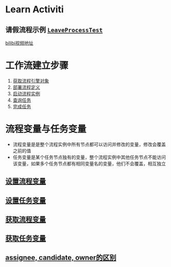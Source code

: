 Learn Activiti
===

请假流程示例 [`LeaveProcessTest`](https://github.com/scutuyu/activiti/blob/master/src/test/java/com/tuyu/LeaveProcessTest.java)
---

[bilibi视频地址](https://www.bilibili.com/video/av7670054/index_13.html#page=9)

# 工作流建立步骤

1. [获取流程引擎对象](https://github.com/scutuyu/activiti/wiki/ProcessEngine)
2. [部署流程定义](https://github.com/scutuyu/activiti/wiki/Deploy-ProcessDefine) 
3. [启动流程实例](https://github.com/scutuyu/activiti/wiki/Start-ProcessInstance)
4. [查询任务](https://github.com/scutuyu/activiti/wiki/Query-Tasks)
5. [完成任务](https://github.com/scutuyu/activiti/wiki/Complete-Task)

# 流程变量与任务变量
- 流程变量是是整个流程实例中所有节点都可以访问并修改的变量，修改会覆盖之前的值
- 任务变量是某个任务节点独有的变量，整个流程实例中其他任务节点不能访问该变量，如果多个任务节点都有相同变量名的变量，他们不会覆盖，相互独立

## [设置流程变量](https://github.com/scutuyu/activiti/wiki/Set-prcessVariables)
## [设置任务变量](https://github.com/scutuyu/activiti/wiki/Set-TaskVariables)
## [获取流程变量](https://github.com/scutuyu/activiti/wiki/Get-ProcessVariables)
## [获取任务变量](https://github.com/scutuyu/activiti/wiki/Get-TaskVariables)
## [assignee, candidate, owner的区别](https://github.com/scutuyu/activiti/wiki/assignee,-candidate,-owner%E7%9A%84%E5%8C%BA%E5%88%AB)



